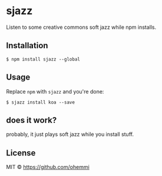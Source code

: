 # sjazz

Listen to some creative commons soft jazz while npm installs.

## Installation

```
$ npm install sjazz --global
```

## Usage

Replace `npm` with `sjazz` and you're done:

```
$ sjazz install koa --save

```

## does it work?
probably, it just plays soft jazz while you install stuff.

## License

MIT © https://github.com/ohemmi
